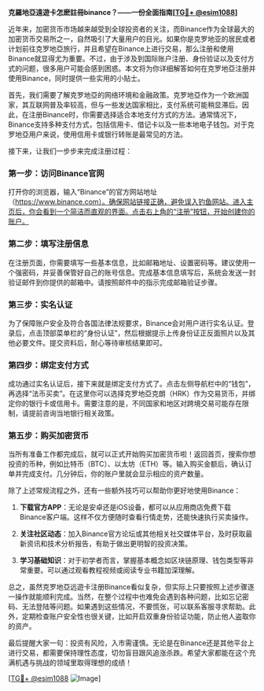 **克羅地亞遠遊卡怎麽註冊binance？——一份全面指南[[TG💪+ @esim1088](https://t.me/s/esim1088)]**

近年来，加密货币市场越来越受到全球投资者的关注，而Binance作为全球最大的加密货币交易所之一，自然吸引了大量用户的目光。如果你是克罗地亚的居民或者计划前往克罗地亞旅行，并且希望在Binance上进行交易，那么注册和使用Binance就显得尤为重要。不过，由于涉及到国际账户注册、身份验证以及支付方式的问题，很多用户可能会感到困惑。本文将为你详细解答如何在克罗地亞注册并使用Binance，同时提供一些实用的小贴士。

首先，我们需要了解克罗地亞的网络环境和金融政策。克罗地亞作为一个欧洲国家，其互联网普及率较高，但与一些发达国家相比，支付系统可能稍显滞后。因此，在注册Binance时，你需要选择适合本地支付方式的方法。通常情况下，Binance支持多种支付方式，包括信用卡、借记卡以及一些本地电子钱包。对于克罗地亞用户来说，使用信用卡或银行转账是最常见的方法。

接下来，让我们一步步来完成注册过程：

### 第一步：访问Binance官网

打开你的浏览器，输入“Binance”的官方网站地址（https://www.binance.com）。确保网站链接正确，避免误入钓鱼网站。进入主页后，你会看到一个简洁而直观的界面。点击右上角的“注册”按钮，开始创建你的账户。

### 第二步：填写注册信息

在注册页面，你需要填写一些基本信息，比如邮箱地址、设置密码等。建议使用一个强密码，并妥善保管好自己的账号信息。完成基本信息填写后，系统会发送一封验证邮件到你提供的邮箱中。请按照邮件中的指示完成邮箱验证步骤。

### 第三步：实名认证

为了保障账户安全及符合各国法律法规要求，Binance会对用户进行实名认证。登录后，点击顶部菜单栏的“身份认证”，然后根据提示上传身份证正反面照片以及其他必要文件。提交资料后，耐心等待审核结果即可。

### 第四步：绑定支付方式

成功通过实名认证后，接下来就是绑定支付方式了。点击左侧导航栏中的“钱包”，再选择“法币买卖”。在这里你可以选择克罗地亞克朗（HRK）作为交易货币，并绑定你的银行卡或信用卡。需要注意的是，不同国家和地区对跨境交易可能存在限制，请提前咨询当地银行相关政策。

### 第五步：购买加密货币

当所有准备工作都完成后，就可以正式开始购买加密货币啦！返回首页，搜索你想投资的币种，例如比特币（BTC）、以太坊（ETH）等。输入购买金额后，确认订单并完成支付。几分钟后，你的账户里就会显示相应的资产数量。

除了上述常规流程之外，还有一些额外技巧可以帮助你更好地使用Binance：

1. **下载官方APP**：无论是安卓还是iOS设备，都可以从应用商店免费下载Binance客户端。这样不仅方便随时查看行情走势，还能快速执行买卖操作。
   
2. **关注社区动态**：加入Binance官方论坛或其他相关社交媒体平台，及时获取最新资讯和技术分析报告，有助于做出更明智的投资决策。
   
3. **学习基础知识**：对于初学者而言，掌握基本概念如区块链原理、钱包类型等非常重要。可以通过观看教程视频或阅读专业书籍加深理解。

总之，虽然克罗地亞远遊卡注册Binance看似复杂，但实际上只要按照上述步骤逐一操作就能顺利完成。当然，在整个过程中也难免会遇到各种问题，比如忘记密码、无法登陆等问题。如果遇到这些情况，不要慌张，可以联系客服寻求帮助。此外，定期检查账户安全性也很关键，比如开启双重身份验证功能，防止他人盗取你的资产。

最后提醒大家一句：投资有风险，入市需谨慎。无论是在Binance还是其他平台上进行交易，都需要保持理性态度，切勿盲目跟风追涨杀跌。希望大家都能在这个充满机遇与挑战的领域里取得理想的成绩！

[[TG💪+ @esim1088](https://t.me/s/esim1088) ![Image](https://i.postimg.cc/4NQfJmqS/Snipaste-2025-05-13-00-14-12.png)]